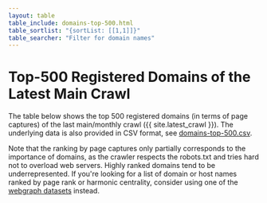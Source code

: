 ```yaml
---
layout: table
table_include: domains-top-500.html
table_sortlist: "{sortList: [[1,1]]}"
table_searcher: "Filter for domain names"
---
```


Top-500 Registered Domains of the Latest Main Crawl
===================================================

The table below shows the top 500 registered domains (in terms of page captures) of the last main/monthly crawl
({{ site.latest_crawl }}). The underlying data is also provided in CSV format, see [domains-top-500.csv](./domains-top-500.csv).

Note that the ranking by page captures only partially corresponds to the importance of domains, as the
crawler respects the robots.txt and tries hard not to overload web servers. Highly ranked domains tend to be
underrepresented. If you're looking for a list of domain or host names ranked by page rank or harmonic centrality,
consider using one of the [webgraph datasets](https://github.com/commoncrawl/cc-webgraph#exploring-webgraph-data-sets)
instead.

